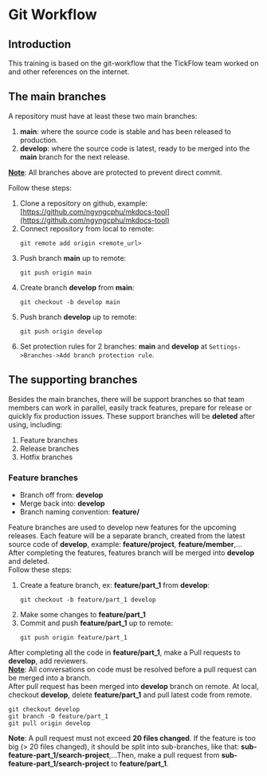 # Git Workflow

## Introduction
This training is based on the git-workflow that the TickFlow team worked on and other references on the internet.

## The main branches
A repository must have at least these two main branches:  
 1. **main**: where the source code is stable and has been released to production.  
 2. **develop**: where the source code is latest, ready to be merged into the **main** branch for the next release.

**<u>Note</u>**: All branches above are protected to prevent direct commit.  

Follow these steps:  
 1. Clone a repository on github, example: [https://github.com/ngyngcphu/mkdocs-tool](https://github.com/ngyngcphu/mkdocs-tool)  
 2. Connect repository from local to remote:  
    ```
    git remote add origin <remote_url>
    ```  
 3. Push branch **main** up to remote:  
    ```
    git push origin main
    ```  
 4. Create branch **develop** from **main**:  
    ```
    git checkout -b develop main
    ```  
 5. Push branch **develop** up to remote:  
    ```
    git push origin develop
    ```  
 6. Set protection rules for 2 branches: **main** and **develop** at `Settings->Branches->Add branch protection rule`.  

## The supporting branches
Besides the main branches, there will be support branches so that team members can work in parallel, easily track features, prepare for release or quickly fix production issues. These support branches will be **deleted** after using, including:  
1. Feature branches  
2. Release branches  
3. Hotfix branches
### Feature branches
- Branch off from: **develop**
- Merge back into: **develop**
- Branch naming convention: **feature/**

Feature branches are used to develop new features for the upcoming releases. Each feature will be a separate branch, created from the latest source code of **develop**, example: **feature/project**, **feature/member**,... After completing the features, features branch will be merged into **develop** and deleted.  
Follow these steps:  
1. Create a feature branch, ex: **feature/part_1** from **develop**:  
    ```
    git checkout -b feature/part_1 develop
    ```  
2. Make some changes to **feature/part_1**  
3. Commit and push **feature/part_1** up to remote:  
    ```
    git push origin feature/part_1
    ```  
After completing all the code in **feature/part_1**, make a Pull requests to **develop**, add reviewers.  
**<u>Note</u>**: All conversations on code must be resolved before a pull request can be merged into a branch.  
After pull request has been merged into **develop** branch on remote. At local, checkout **develop**, delete **feature/part_1** and pull latest code from remote.
```
git checkout develop
git branch -D feature/part_1
git pull origin develop
```
**Note**: A pull request must not exceed **20 files changed**. If the feature is too big (> 20 files changed), it should be split into sub-branches, like that: **sub-feature-part_1/search-project**,...Then, make a pull request from **sub-feature-part_1/search-project** to **feature/part_1**.
